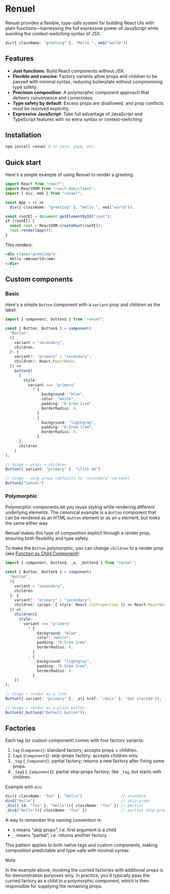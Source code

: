 # Renuel

Renuel provides a flexible, type-safe system for building React UIs with plain
functions—harnessing the full expressive power of JavaScript while avoiding the
context-switching syntax of JSX.

<!--prettier-ignore-start-->
```typescript
div({ className: "greeting" }, "Hello ", em$("world"))
```
<!--prettier-ignore-end-->

## Features

- **Just functions**: Build React components without JSX.
- **Flexible and concise**: Factory variants allow props and children to be passed with minimal syntax, reducing boilerplate without compromising type safety.
- **Precision composition**: A polymorphic component approach that delivers convenience and correctness
- **Type safety by default**: Excess props are disallowed, and prop conflicts must be resolved explicitly.
- **Expressive JavaScript**: Take full advantage of JavaScript and TypeScript features with no extra syntax or context-switching.

## Installation

```bash
npm install renuel # or yarn, pnpm, etc.
```

## Quick start

Here's a simple example of using Renuel to render a greeting:

<!--prettier-ignore-start-->
```typescript
import React from "react";
import ReactDOM from "react-dom/client";
import { div, em$ } from "renuel";

const App = () =>
  div({ className: "greeting" }, "Hello ", em$("world"));

const rootEl = document.getElementById("root");
if (rootEl) {
  const root = ReactDOM.createRoot(rootEl);
  root.render(App());
}
```
<!--prettier-ignore-end-->

This renders:

<!--prettier-ignore-start-->
```html
<div class="greeting">
  Hello <em>world</em>
</div>
```
<!--prettier-ignore-end-->

## Custom components

### Basic

Here's a simple `Button` component with a `variant` prop and children as the label:

<!--prettier-ignore-start-->
```typescript
import { component, button$ } from "renuel";

const { Button, Button$ } = component(
  "Button",
  ({
    variant = "secondary",
    children,
  }: {
    variant?: "primary" | "secondary";
    children?: React.ReactNode;
  }) =>
    button$(
      {
        style:
          variant === "primary"
            ? {
                background: "blue",
                color: "white",
                padding: "0.5rem 1rem",
                borderRadius: 4,
              }
            : {
                background: "lightgray",
                padding: "0.5rem 1rem",
                borderRadius: 4,
              }
      },
      children
    )
);

// Usage — props + children
Button({ variant: "primary" }, "Click me")

// Usage — skip props (defaults to "secondary" variant)
Button$("Cancel")
```
<!--prettier-ignore-end-->

### Polymorphic

Polymorphic components let you reuse styling while rendering different
underlying elements. The canonical example is a `Button` component that can be
rendered as an HTML `button` element or as an `a` element, but looks the same
either way.

Renuel makes this type of composition explicit through a render prop, ensuring
both flexibility and type safety.

To make the `Button` polymorphic, you can change `children` to a render prop (aka [Function as Child Component](https://reactpatterns.js.org/docs/function-as-child-component/)):

<!--prettier-ignore-start-->
```typescript
import { component, button$, _a, _button$ } from "renuel";

const { Button, Button$ } = component(
  "Button",
  ({
    variant = "secondary",
    children
  }: {
    variant?: "primary" | "secondary";
    children: (props: { style: React.CSSProperties }) => React.ReactNode;
  }) =>
    children({
      style:
        variant === "primary"
          ? {
              background: "blue",
              color: "white",
              padding: "0.5rem 1rem",
              borderRadius: 4,
            }
          : {
              background: "lightgray",
              padding: "0.5rem 1rem",
              borderRadius: 4,
            }
    })
);

// Usage — render as a link
Button({ variant: "primary" }, _a({ href: "/docs" }, "Get started"));

// Usage — render as a plain button
Button$(_button$("Default button"));
```
<!--prettier-ignore-end-->

## Factories

Each tag (or custom component) comes with four factory variants:

1. `tag` (`Component`): standard factory; accepts props + children.
2. `tag$` (`Component$`): skip-props factory; accepts children only.
3. `_tag` (`_Component`): partial factory; returns a new factory after fixing some props.
4. `_tag$` (`_Component$`): partial skip-props factory; like `_tag`, but starts with children.

Example with `div`:

<!--prettier-ignore-start-->
```typescript
div({ className: "foo" }, "Hello")                 // standard
div$("Hello")                                      // skip-props
_div({ id: "foo" }, "Hello")({ className: "foo" }) // partial
_div$("Hello")({ className: "foo" })               // partial skip-props
```
<!--prettier-ignore-end-->

A way to remember this naming convention is:

- `$` means "skip props", i.e. first argument is a child
- `_` means "partial", i.e. returns another factory

This pattern applies to both native tags and custom components, making composition predictable and type-safe with minimal syntax.

> [!NOTE]
> In the example above, invoking the curried factories with additional props is
> for demonstration purposes only. In practice, you’d typically pass the curried
> factory as a child to a polymorphic component, which is then responsible for
> supplying the remaining props.
